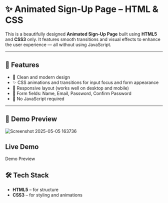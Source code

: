 # ✨ Animated Sign-Up Page – HTML & CSS

This is a beautifully designed **Animated Sign-Up Page** built using **HTML5** and **CSS3** only. It features smooth transitions and visual effects to enhance the user experience — all without using JavaScript.

---

## 🌟 Features

- 🎨 Clean and modern design
- ✨ CSS animations and transitions for input focus and form appearance
- 📱 Responsive layout (works well on desktop and mobile)
- 🔐 Form fields: Name, Email, Password, Confirm Password
- 🚫 No JavaScript required

---

## 📸 Demo Preview

![Screenshot 2025-05-05 163736](https://github.com/user-attachments/assets/33daed04-b462-452a-9360-9c870c9db936)

## Live Demo
Demo Preview

## 🛠️ Tech Stack

- **HTML5** – for structure  
- **CSS3** – for styling and animations  


